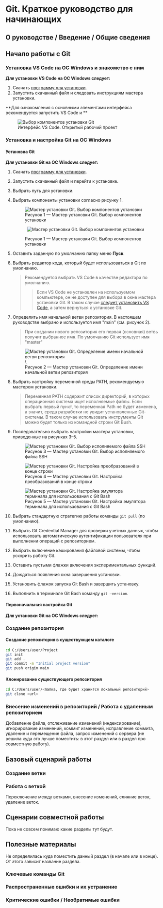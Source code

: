 # Git. Краткое руководство для начинающих

## О руководстве / Введение / Общие сведения

## Начало работы с Git

### Установка VS Code на ОС Windows и знакомство с ним

**Для установки VS Code на ОС Windows следует:**

1. Скачать [программу для установки](https://code.visualstudio.com/).
1. Запустить скачанный файл и следовать инструкциям мастера установки.

**Для ознакомления с основными элементами интерфейса рекомендуется запустить VS Code и **

<p align="center">
   <figure>
    <img src="./images/VS-Code-интерфейс.png" 
    alt="Выбор компонентов установки Git"/>
    <figcaption>Интерфейс VS Code. Открытый рабочий проект</figcaption>
    </figure>
</p>

### Установка и настройка Git на ОС Windows

#### Установка Git

**Для установки Git на ОС Windows следует:**

1. Скачать [программу для установки](https://git-scm.com/downloads/win).
1. Запустить скачанный файл и перейти к установке.
1. Выбрать путь для установки.
1. Выбрать компоненты установки согласно рисунку 1.

   <p align="center">
    <figure>
     <img src="./images/Git-выбор-компонентов-установки.png" 
     alt="Мастер установки Git. Выбор компонентов установки"/>
     <figcaption> Рисунок 1 — Мастер установки Git. Выбор компонентов установки</figcaption>
    </figure>
   </p>

   <figure>
       <p align="center">
          <img src="./images/Git-выбор-компонентов-установки.png" 
           alt="Мастер установки Git. Выбор компонентов установки"/>
       </p>
       <p align="center">
          <figcaption> Рисунок 1 — Мастер установки Git. Выбор компонентов установки</figcaption>
       </p>
   </figure>
   
1. Оставить заданную по умолчанию папку меню **Пуск**.
1. Выбрать редактор кода, который будет использоваться в Git по умолчанию.
      > Рекомендуется выбрать VS Code в качестве редактора по умолчанию.
      >>Если VS Code не установлен на используемом компьютере, он не доступен для выбора в окне мастера установки Git.
        В таком случае [следует установить VS Code](#установка-vs-code-на-ос-windows-и-знакомство-с-ним), а затем вернуться к установке Git.
1. Определить имя начальной ветви репозитория. В настоящем руководстве выбрано и используется имя "main" (см. рисунок 2).
      >При создании нового репозитория его первая (основная) ветвь получит выбранное имя.
       По умолчанию Git использует имя "master"

   <p align="center">
    <figure>
    <img src="./images/Git-имя-начальной-ветки.png" 
    alt="Мастер установки Git. Определение имени начальной ветви репозитория"/>\
        <figcaption>Рисунок 2 — Мастер установки Git. Определение имени начальной ветви репозитория</figcaption>
    </figure>
   </p>

1. Выбрать настройку переменной среды PATH, рекомендуемую мастером установки.
     > Переменная PATH содержит список директорий, в которых операционная система ищет исполняемые файлы.
     Если выбрать первый пункт, то переменная Path не будет изменена, а значит, среда разработки не увидит установленные Git-системы. В таком случае использовать инструменты Git можно будет только из командной строки Git Bush.
1. Последовательно выбрать настройки мастера установки, приведенные на рисунках 3–5.
   <p align="center">
    <figure>
    <img src="./images/Git-SSH.png" 
    alt="Мастер установки Git. Выбор исполняемого файла SSH"/>
    <figcaption>Рисунок 3 — Мастер установки Git. Выбор исполняемого файла SSH</figcaption>
    </figure>
   </p>

   <p align="center">
    <figure>
    <img src="./images/Git-конец-строки.png" 
    alt="Мастер установки Git. Настройка преобразований в конце строки"/>
        <figcaption>Рисунок 4 — Мастер установки Git. Настройка преобразований в конце строки</figcaption>
    </figure>
   </p>

   <p align="center">
    <figure>
    <img src="./images/Git-терминал.png" 
    alt="Мастер установки Git. Настройка эмулятора терминала для использования с Git Bash"/>
    <figcaption>Рисунок 5 — Мастер установки Git. Настройка эмулятора терминала для использования с Git Bash</figcaption>
    </figure>
   </p>

1. Выбрать стандартную стратегию работы команды `git pull` (по умолчанию).
1. Выбрать  Git Credential Manager для проверки учетных данных, чтобы использовать автоматическую аутентификации пользователя при выполнении операций с репозиторием.
1. Выбрать включение кэширования файловой системы, чтобы ускорить работу Git.
1. Оставить пустыми флажки включения экспериментальных функций.
1. Дождаться появления окна завершения установки.
1. Установить флажок запуска Git Bash и завершить установку.
1. Выполнить в терминале Git Bash команду `git –version`.

#### Первоначальная настройка Git



**Для установки Git на ОС Windows следует:**

### Создание репозитория

#### Создание репозитория в существующем каталоге

```bash
cd C:/Users/user/Project
git init
git add .
git commit -m "Initial project version"
git push origin main
```

#### Клонирование существующего репозитория

```bash
cd C:/Users/user/<папка, где будет хранится локальный репозиторий>
git clone <url>
```

### Внесение изменений в репозиторий / Работа с удаленным репозиторием

Добавление файла, отслеживание изменений (индексирование),
игнорирование изменений, коммит изменений, исправление коммита,
удаление и перемещение файла, запрос изменений с сервера (не решила куда это лучше поместить: в этот раздел или в раздел про совместную работу).

## Базовый сценарий работы

### Создание ветки

### Работа с веткой

Переключение между ветками, внесение изменений, слияние веток, удаление веток.

####

## Сценарии совместной работы

Пока не совсем понимаю какие разделы тут будут.

## Полезные материалы

Не определилась куда поместить данный раздел (в начале или в конце).
От этого зависит название раздела.

### Ключевые команды Git

### Распространенные ошибки и их устранение

### Критические ошибки / Необратимые ошибки
